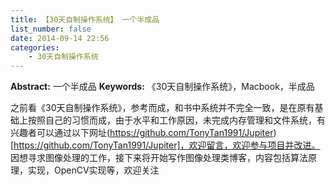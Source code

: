 ```yaml
---
title: 【30天自制操作系统】 一个半成品
list_number: false
date: 2014-09-14 22:56
categories:
    - 30天自制操作系统
---
```

**Abstract:** 一个半成品
**Keywords:** 《30天自制操作系统》，Macbook，半成品
<!--more-->
之前看《30天自制操作系统》，参考而成，和书中系统并不完全一致，是在原有基础上按照自己的习惯而成，由于水平和工作原因，未完成内存管理和文件系统，有兴趣者可以通过以下网址(https://github.com/TonyTan1991/Jupiter)[https://github.com/TonyTan1991/Jupiter]，欢迎留言，欢迎参与项目并改进。
因想寻求图像处理的工作，接下来将开始写作图像处理类博客，内容包括算法原理，实现，OpenCV实现等，欢迎关注
